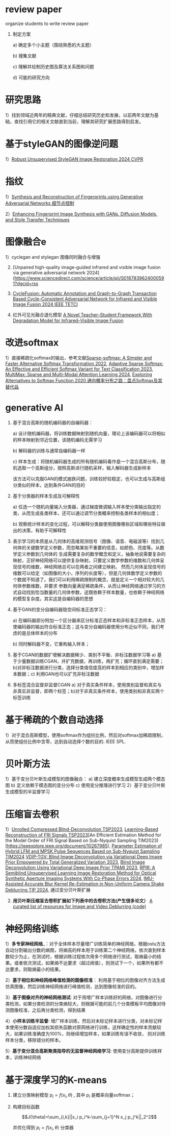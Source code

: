 # review paper
organize students to write review paper
1) 制定方案
   
     a) 确定多个小主题（围绕熟悉的大主题）

     b) 搜集文献

     c) 理解并绘制历史图及算法关系图和问题

     d) 可能的研究方向
   
# 研究思路

1）找到领域近两年的精典文献，仔细总结研究历史和发展，以前两年文献为基础，查找引用它的相关文献直到当前，理解其研究扩展思路得到启发。

# 基于styleGAN的图像逆问题

1）[Robust Unsupervised StyleGAN Image Restoration 2024 CVPR](https://ieeexplore.ieee.org/stamp/stamp.jsp?tp=&arnumber=10205099)

# 指纹

1）[Synthesis and Reconstruction of Fingerprints using Generative Adversarial Networks 细节点控制](https://github.com/rafaelbou/fingerprint-generator/)

2）[Enhancing Fingerprint Image Synthesis with GANs, Diffusion Models, and Style Transfer Techniques](https://arxiv.org/pdf/2403.13916)

# 图像融合e

1）cyclegan and stylegan 图像同时融合与增强

2) [Unpaired high-quality image-guided infrared and visible image fusion via generative adversarial network 2024](https://www.sciencedirect.com/science/article/pii/S0167839624000591?dgcid=rss

3) [CycleFusion: Automatic Annotation and Graph-to-Graph Transaction Based Cycle-Consistent Adversarial Network for Infrared and Visible Image Fusion 2024 IEEE TETCI](https://ieeexplore.ieee.org/document/10526484)

4) 红外可见光融合退化模型 [A Novel Teacher–Student Framework With Degradation Model for Infrared–Visible Image Fusion](https://ieeexplore.ieee.org/stamp/stamp.jsp?tp=&arnumber=10522962)


# 改进softmax

1）直接稀疏化softmax的输出，参考文献[Sparse-softmax: A Simpler and Faster Alternative Softmax Transformation 2022](https://arxiv.org/pdf/2112.12433), [Adaptive Sparse Softmax: An Effective and Efficient Softmax Variant for Text Classification 2023](https://openreview.net/forum?id=5cio7DSIXLQ), [MultiMax: Sparse and Multi-Modal Attention Learning 2024](https://arxiv.org/pdf/2406.01189), [Exploring Alternatives to Softmax Function 2020](https://paperswithcode.com/paper/exploring-alternatives-to-softmax-function),[通向概率分布之路：盘点Softmax及其替代品](https://spaces.ac.cn/archives/10145)


# generative AI
1) 基于混合高斯的随机编码器的自编码器：
   
    a) 设计随机编码器，将训练数据映射到随机向量，理论上该编码器可以将相似的样本映射到邻近位置，该随机编码无需学习
   
    b) 解码器的训练与通常自编码器一样
   
    c) 样本生成：将随机编码器生成的所有随机编码看作是一个混合高斯分布，随机选取一个高斯组分，按照高斯进行随机采样，输入解码器生成新样本
   
   该方法可以克服GAN的模式崩跌问题，训练较好较稳定，也可以生成与高斯组分类似的样本，达到条件GAN的目的

2) 基于分类器的样本生成及可解释性

   a) 任选一个随机向量输入分类器，通过梯度微调输入样本使分类输出指定的类，从而生成各类样本，还可以通过调节分类概率控制各类样本的相似度；

   b) 观察统计样本的变化过程，可以解释分类器使用图像哪些区域和哪些特征做出的决策，有助于可解释性
   
3) 表示学习的本质是从几何体的高维观测信号（图像、语音、电磁波等）找到几何体的关键数学定义参数，而忽略某些不重要的信息，如颜色、亮度等。从数学定义参数到几何体的
   生成需要复杂的数学概念和定义，抽象地说需要复杂的映射，正好神经网络可以提供复杂映射。只要定义数学参数的维数和几何体呈现信号的维数，神经网络总可以在两者之间建立映射。
   然而几何体呈现信号的维数可以给定（如图像的大小，序列的长度等），但是几何体数学定义参数的个数就不知道了。我们可以利用稀疏限制的概念，就是定义一个相对较大的几何体参数维数，并要求
   参数向量满足稀疏条件，从而让神经网络通过学习的方式自动找到恰当数量的几何体参数，这既依赖于样本数量，也依赖于神经网络的模型复杂度。其实这是自编码器的思想
   
4) 基于GAN的变分自编码器隐空间标准正态学习：

    a) 在编码器部分附加一个区分器来区分标准正态样本和非标准正态样本，从而使编码器的输出符合标准正态；这与变分自编码器使用分布近似不同，我们考虑的是总体样本的分布
    
    b) 同时解码器不变，它重构输入样本；
5) 基于CGAN的数据扩增解决数据稀少、类别不平衡、非标注数据学习等
    a) 基于少量数据训练CGAN，并扩充数据，再训练，再扩充；循环直到满足需要；b)对非标注数据进行分类，选择分类值信度高的样本到相应的类别中，增加样本数据；c) 利用GAN也可以扩充非标注数据
6) 多标签混合监督非监督CGAN
    a) 对于真实条件样本，使用类别监督和真实与非真实非监督，即两个标签；b)对于非真实条件样本，使用类别和非真实两个标签训练

# 基于稀疏的个数自动选择

1）对于混合高斯模型，使用softmax作为组份比例，然后对softmax加稀疏限制，从而使组份比例中含零，达到自动选择个数的目的. IEEE SPL.

# 贝叶斯方法

1）基于变分贝叶斯生成模型的图像融合： 
  a) 建立深度概率生成模型生成两个模态图
  b) 定义依赖于模态图的变分分布
  c) 使用变分推理进行学习
2）基于变分贝叶斯生成模型的半监督学习

# 压缩盲去卷积

1）[Unrolled Compressed Blind-Deconvolution TSP2023](https://ieeexplore.ieee.org/document/10132064), [Learning-Based Reconstruction of FRI Signals TSP2023](https://ieeexplore.ieee.org/document/10169093#citations)[An Efficient Estimation Method for the Model Order of FRI Signal Based on Sub-Nyquist Sampling TIM2023)[https://ieeexplore.ieee.org/document/10267985), [Parameter Estimation of Hybrid LFM and MPSK Pulse Sequences Based on Sub-Nyquist Sampling TIM2024](https://ieeexplore.ieee.org/document/10648820) [VDIP-TGV: Blind Image Deconvolution via Variational Deep Image Prior Empowered by Total Generalized Variation 2023](https://arxiv.org/abs/2310.19477), [Blind Image Deconvolution Using Variational Deep Image Prior TPAMI 2023](https://ieeexplore.ieee.org/document/10146429/citations?tabFilter=papers#citations), [RPIR: A Semiblind Unsupervised Learning Image Restoration Method for Optical Synthetic Aperture Imaging Systems With Co-Phase Errors 2024](https://ieeexplore.ieee.org/stamp/stamp.jsp?tp=&arnumber=10645065), [IMU-Assisted Accurate Blur Kernel Re-Estimation in Non-Uniform Camera Shake Deblurring TIP 2024](https://ieeexplore.ieee.org/stamp/stamp.jsp?tp=&arnumber=10558778), 通过变分贝叶斯扩展

2) __用贝叶斯压缩盲去卷积扩展如下列表中的去卷积方法(产生很多论文）__ [A curated list of resources for Image and Video Deblurring (code)](https://github.com/subeeshvasu/Awesome-Deblurring)

# 神经网络训练

1）__多专家神经网络___：对于全体样本尽量增广训练简单的神经网络，根据ostu方法自动分割输出分数的熵图，将熵高的样本用于训练第二个神经网络，依次直到样本数较少为止，在测试时，根据训练过程依次用多个网络进行测试，取熵最小的结果。或者依次测试，如果熵不达要求（超过阀值），则测试下一个，如果所有都不达要求，则取熵最小的结果。

2）__基于相位和神经网络峰值检测的图像校准__： 利用基于相位的图像对齐方法生成仿真图像，然后训练神经网络进行峰值检测，达到图像校准的目的。

3）__基于图像对齐的神经网络测试__: 对于用增广样本训练好的网络，对图像进行分类检测，如果分类检测的分类熵较大，则根据可能的前几个分类模板平均图像对待测图像校准，之后再分类检测，得到结果

4）__小样本训练半监督__: 增广样本训练，然后对未标记样本进行分类，对未标记样本使用分数自适应加权其损失函数对原网络进行训练，这样确定性的样本贡献较大，如果训练准确度为100%，则继续增加样本，如果训练有误不收敛，
则对训练样本分类，移除错分的样本。

5）__基于变分混合高斯聚类指导的无监督神经网络学习__: 使用变分高斯提供训练样本，训练神经网络

# 基于深度学习的K-means

1) 建立分类映射模型 $p_i=f(x_i,\theta)$ , 其中 $p_i$ 是概率向量softmax；
2) 构建目标函数

    $$J(\theta)=\sum_{i,k}||x_i p_i^k-\sum_{j=1}^N x_j p_j^k||_2^2$$

   并优化得到 $p_i=f(x_i,\theta)$ 分类器



   
